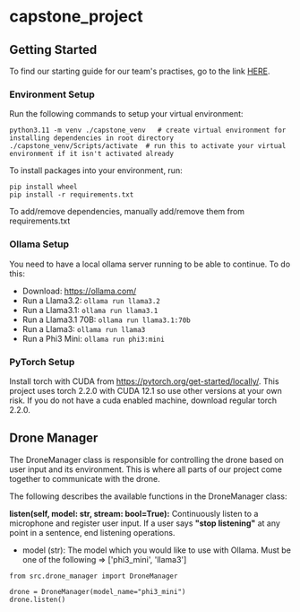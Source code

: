 # capstone_project

## Getting Started

To find our starting guide for our team's practises, go to the link [HERE](https://docs.google.com/document/d/1EiJclbaxjeyAQCGsPbYKBOZUCOdSMVnfGlibOup19aQ/edit).

### Environment Setup

Run the following commands to setup your virtual environment:

```
python3.11 -m venv ./capstone_venv   # create virtual environment for installing dependencies in root directory
./capstone_venv/Scripts/activate  # run this to activate your virtual environment if it isn't activated already
```

To install packages into your environment, run:

```
pip install wheel
pip install -r requirements.txt
```

To add/remove dependencies, manually add/remove them from requirements.txt

### Ollama Setup

You need to have a local ollama server running to be able to continue. To do this:

- Download: https://ollama.com/
- Run a Llama3.2: `ollama run llama3.2`
- Run a Llama3.1: `ollama run llama3.1`
- Run a Llama3.1 70B: `ollama run llama3.1:70b`
- Run a Llama3: `ollama run llama3`
- Run a Phi3 Mini: `ollama run phi3:mini`

### PyTorch Setup

Install torch with CUDA from https://pytorch.org/get-started/locally/. This project uses torch 2.2.0 with CUDA 12.1 so use other versions at your own risk. If you do not have a cuda enabled machine, download regular torch 2.2.0.

## Drone Manager

The DroneManager class is responsible for controlling the drone based on user input and its environment. This is where all parts of our project come together to communicate with the drone.

The following describes the available functions in the DroneManager class:

**listen(self, model: str, stream: bool=True):** Continuously listen to a microphone and register user input. If a user says **"stop listening"** at any point in a sentence, end listening operations.
- model (str): The model which you would like to use with Ollama. Must be one of the following => ['phi3_mini', 'llama3']

```
from src.drone_manager import DroneManager

drone = DroneManager(model_name="phi3_mini")
drone.listen()
```
